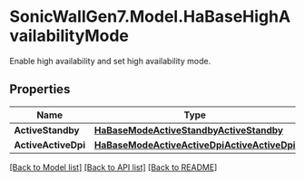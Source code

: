 # SonicWallGen7.Model.HaBaseHighAvailabilityMode
Enable high availability and set high availability mode.

## Properties

Name | Type | Description | Notes
------------ | ------------- | ------------- | -------------
**ActiveStandby** | [**HaBaseModeActiveStandbyActiveStandby**](HaBaseModeActiveStandbyActiveStandby.md) |  | [optional] 
**ActiveActiveDpi** | [**HaBaseModeActiveActiveDpiActiveActiveDpi**](HaBaseModeActiveActiveDpiActiveActiveDpi.md) |  | [optional] 

[[Back to Model list]](../README.md#documentation-for-models) [[Back to API list]](../README.md#documentation-for-api-endpoints) [[Back to README]](../README.md)

